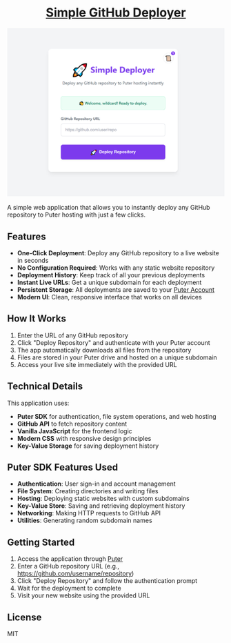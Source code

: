 <h1 align="center">
  <a href="https://puter.com/app/github-quick-deploy" target="_blank">Simple GitHub Deployer</a>
</h1>

<p align="center">
  <img src="screenshot.png" alt="Screenshot" width="600" />
</p>

A simple web application that allows you to instantly deploy any GitHub repository to Puter hosting with just a few clicks.

## Features

- **One-Click Deployment**: Deploy any GitHub repository to a live website in seconds
- **No Configuration Required**: Works with any static website repository
- **Deployment History**: Keep track of all your previous deployments
- **Instant Live URLs**: Get a unique subdomain for each deployment
- **Persistent Storage**: All deployments are saved to your [Puter Account](https://puter.com)
- **Modern UI**: Clean, responsive interface that works on all devices

## How It Works

1. Enter the URL of any GitHub repository
2. Click "Deploy Repository" and authenticate with your Puter account
3. The app automatically downloads all files from the repository
4. Files are stored in your Puter drive and hosted on a unique subdomain
5. Access your live site immediately with the provided URL

## Technical Details

This application uses:
- **Puter SDK** for authentication, file system operations, and web hosting
- **GitHub API** to fetch repository content
- **Vanilla JavaScript** for the frontend logic
- **Modern CSS** with responsive design principles
- **Key-Value Storage** for saving deployment history

## Puter SDK Features Used

- **Authentication**: User sign-in and account management
- **File System**: Creating directories and writing files
- **Hosting**: Deploying static websites with custom subdomains
- **Key-Value Store**: Saving and retrieving deployment history
- **Networking**: Making HTTP requests to GitHub API
- **Utilities**: Generating random subdomain names

## Getting Started

1. Access the application through [Puter](https://puter.com)
2. Enter a GitHub repository URL (e.g., https://github.com/username/repository)
3. Click "Deploy Repository" and follow the authentication prompt
4. Wait for the deployment to complete
5. Visit your new website using the provided URL

## License

MIT

